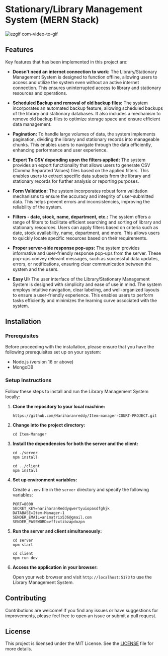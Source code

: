 

# Stationary/Library Management System (MERN Stack)

![ezgif com-video-to-gif](https://github.com/Hariharanreddy/Item-manager-COURT-PROJECT/assets/82924830/67317ddf-1155-4e45-9b5b-0cf14836f40d)

## Features

Key features that has been implemented in this project are:

- **Doesn't need an internet connection to work:** The Library/Stationary Management System is designed to function offline, allowing users to access and utilize the system even without an active internet connection. This ensures uninterrupted access to library and stationary resources and operations.

- **Scheduled Backup and removal of old backup files:** The system incorporates an automated backup feature, allowing scheduled backups of the library and stationary databases. It also includes a mechanism to remove old backup files to optimize storage space and ensure efficient data management.

- **Pagination:** To handle large volumes of data, the system implements pagination, dividing the library and stationary records into manageable chunks. This enables users to navigate through the data efficiently, enhancing performance and user experience.

- **Export To CSV depending upon the filters applied:** The system provides an export functionality that allows users to generate CSV (Comma Separated Values) files based on the applied filters. This enables users to extract specific data subsets from the library and stationary records for further analysis or reporting purposes.

- **Form Validation:** The system incorporates robust form validation mechanisms to ensure the accuracy and integrity of user-submitted data. This helps prevent errors and inconsistencies, improving the reliability of the system.

- **Filters - date, stock, name, department, etc.:** The system offers a range of filters to facilitate efficient searching and sorting of library and stationary resources. Users can apply filters based on criteria such as date, stock availability, name, department, and more. This allows users to quickly locate specific resources based on their requirements.

- **Proper server-side response pop-ups:** The system provides informative and user-friendly response pop-ups from the server. These pop-ups convey relevant messages, such as successful data updates, errors, or notifications, ensuring clear communication between the system and the users.

- **Easy UI:** The user interface of the Library/Stationary Management System is designed with simplicity and ease of use in mind. The system employs intuitive navigation, clear labeling, and well-organized layouts to ensure a user-friendly experience. This enables users to perform tasks efficiently and minimizes the learning curve associated with the system.

## Installation

### Prerequisites

Before proceeding with the installation, please ensure that you have the following prerequisites set up on your system:

- Node.js (version 16 or above)
- MongoDB

### Setup Instructions

Follow these steps to install and run the Library Management System locally:

1. **Clone the repository to your local machine:**

    ```shell
    https://github.com/Hariharanreddy/Item-manager-COURT-PROJECT.git
    ```

2. **Change into the project directory:**

    ```shell
    cd Item-Manager
    ```

3. **Install the dependencies for both the server and the client:**

    ```shell
    cd ./server
    npm install

    cd ../client
    npm install
    ```

4. **Set up environment variables:**

    Create a `.env` file in the `server` directory and specify the following variables:

    ```
    PORT=8000
    SECRET_KEY=hariharanReddyqwertyuiopasdfghjk
    DATABASE=Item-Manager-1
    SENDER_EMAIL=animatrix536@gmail.com
    SENDER_PASSWORD=vffzxtibzapdozpn
    ```

5. **Run the server and client simultaneously:**

    ```shell
    cd server
    npm start
    ```

    ```shell
    cd client
    npm run dev
    ```

6. **Access the application in your browser:**

    Open your web browser and visit `http://localhost:5173` to use the Library Management System.

## Contributing

Contributions are welcome! If you find any issues or have suggestions for improvements, please feel free to open an issue or submit a pull request.

## License

This project is licensed under the MIT License. See the [LICENSE](LICENSE) file for more details.

